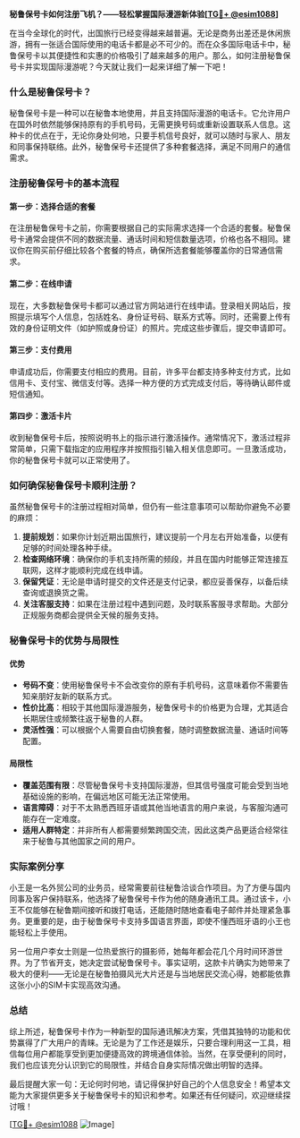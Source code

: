 **秘鲁保号卡如何注册飞机？——轻松掌握国际漫游新体验[[TG💪+ @esim1088](https://t.me/s/esim1088)]**

在当今全球化的时代，出国旅行已经变得越来越普遍。无论是商务出差还是休闲旅游，拥有一张适合国际使用的电话卡都是必不可少的。而在众多国际电话卡中，秘鲁保号卡以其便捷性和实惠的价格吸引了越来越多的用户。那么，如何注册秘鲁保号卡并实现国际漫游呢？今天就让我们一起来详细了解一下吧！

### 什么是秘鲁保号卡？

秘鲁保号卡是一种可以在秘鲁本地使用，并且支持国际漫游的电话卡。它允许用户在国外时依然能够保持原有的手机号码，无需更换号码或重新设置联系人信息。这种卡的优点在于，无论你身处何地，只要手机信号良好，就可以随时与家人、朋友和同事保持联络。此外，秘鲁保号卡还提供了多种套餐选择，满足不同用户的通信需求。

### 注册秘鲁保号卡的基本流程

#### 第一步：选择合适的套餐

在注册秘鲁保号卡之前，你需要根据自己的实际需求选择一个合适的套餐。秘鲁保号卡通常会提供不同的数据流量、通话时间和短信数量选项，价格也各不相同。建议你在购买前仔细比较各个套餐的特点，确保所选套餐能够覆盖你的日常通信需求。

#### 第二步：在线申请

现在，大多数秘鲁保号卡都可以通过官方网站进行在线申请。登录相关网站后，按照提示填写个人信息，包括姓名、身份证号码、联系方式等。同时，还需要上传有效的身份证明文件（如护照或身份证）的照片。完成这些步骤后，提交申请即可。

#### 第三步：支付费用

申请成功后，你需要支付相应的费用。目前，许多平台都支持多种支付方式，比如信用卡、支付宝、微信支付等。选择一种方便的方式完成支付后，等待确认邮件或短信通知。

#### 第四步：激活卡片

收到秘鲁保号卡后，按照说明书上的指示进行激活操作。通常情况下，激活过程非常简单，只需下载指定的应用程序并按照指引输入相关信息即可。一旦激活成功，你的秘鲁保号卡就可以正常使用了。

### 如何确保秘鲁保号卡顺利注册？

虽然秘鲁保号卡的注册过程相对简单，但仍有一些注意事项可以帮助你避免不必要的麻烦：

1. **提前规划**：如果你计划近期出国旅行，建议提前一个月左右开始准备，以便有足够的时间处理各种手续。
2. **检查网络环境**：确保你的手机支持所需的频段，并且在国内时能够正常连接互联网，这样才能顺利完成在线申请。
3. **保留凭证**：无论是申请时提交的文件还是支付记录，都应妥善保存，以备后续查询或退换货之需。
4. **关注客服支持**：如果在注册过程中遇到问题，及时联系客服寻求帮助。大部分正规服务商都会提供全天候的服务支持。

### 秘鲁保号卡的优势与局限性

#### 优势

- **号码不变**：使用秘鲁保号卡不会改变你的原有手机号码，这意味着你不需要告知亲朋好友新的联系方式。
- **性价比高**：相较于其他国际漫游服务，秘鲁保号卡的价格更为合理，尤其适合长期居住或频繁往返于秘鲁的人群。
- **灵活性强**：可以根据个人需要自由切换套餐，随时调整数据流量、通话时间等配置。

#### 局限性

- **覆盖范围有限**：尽管秘鲁保号卡支持国际漫游，但其信号强度可能会受到当地基础设施的影响，在偏远地区可能无法正常使用。
- **语言障碍**：对于不太熟悉西班牙语或其他当地语言的用户来说，与客服沟通可能存在一定难度。
- **适用人群特定**：并非所有人都需要频繁跨国交流，因此这类产品更适合经常往来于秘鲁与其他国家之间的用户。

### 实际案例分享

小王是一名外贸公司的业务员，经常需要前往秘鲁洽谈合作项目。为了方便与国内同事及客户保持联系，他选择了秘鲁保号卡作为他的随身通讯工具。通过该卡，小王不仅能够在秘鲁期间接听和拨打电话，还能随时随地查看电子邮件并处理紧急事务。更重要的是，由于秘鲁保号卡支持多国语言界面，即使不懂西班牙语的小王也能轻松上手使用。

另一位用户李女士则是一位热爱旅行的摄影师，她每年都会花几个月时间环游世界。为了节省开支，她决定尝试秘鲁保号卡。事实证明，这款卡片确实为她带来了极大的便利——无论是在秘鲁拍摄风光大片还是与当地居民交流心得，她都能依靠这张小小的SIM卡实现高效沟通。

### 总结

综上所述，秘鲁保号卡作为一种新型的国际通讯解决方案，凭借其独特的功能和优势赢得了广大用户的青睐。无论是为了工作还是娱乐，只要合理利用这一工具，相信每位用户都能享受到更加便捷高效的跨境通信体验。当然，在享受便利的同时，我们也应该充分认识到它的局限性，并结合自身实际情况做出明智的选择。

最后提醒大家一句：无论何时何地，请记得保护好自己的个人信息安全！希望本文能为大家提供更多关于秘鲁保号卡的知识和参考。如果还有任何疑问，欢迎继续探讨哦！

[[TG💪+ @esim1088](https://t.me/s/esim1088) ![Image](https://i.postimg.cc/4NQfJmqS/Snipaste-2025-05-13-00-14-12.png)]